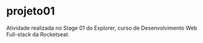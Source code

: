 # projeto01
Atividade realizada no Stage 01 do Explorer, curso de Desenvolvimento Web Full-stack da Rocketseat.
